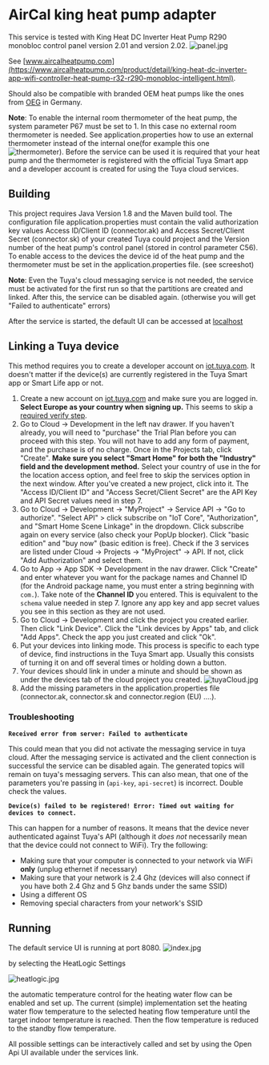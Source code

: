 # AirCal king heat pump adapter 
This service is tested with King Heat DC Inverter Heat Pump R290 monobloc control panel
version 2.01 and version 2.02.
![panel.jpg](documentation%2Fimages%2Fpanel.jpg)

See [www.aircalheatpump.com](https://www.aircalheatpump.com/product/detail/king-heat-dc-inverter-app-wifi-controller-heat-pump-r32-r290-monobloc-intelligent.html).

Should also be compatible with branded OEM heat pumps like the ones from [OEG](https://www.oeg.net/de/multifunktionale-leistungsgesteuerte-luft-wasser-waermepumpen?icp=tts)
in Germany.

**Note**: To enable the internal room thermometer of the heat pump, the system parameter P67 must be set to 1. In this case no external room thermometer is needed. 
See application.properties how to use an external thermometer instead of the internal one(for example this one ![thermometer](documentation%2Fimages%2Fthermometer.jpg)). 
Before the service can be used it is required that your heat pump and the thermometer is registered with the official Tuya Smart app 
and a developer account is created for using the Tuya cloud services. 
## Building 
This project requires Java Version 1.8 and the Maven build tool.
The configuration file application.properties must contain the valid authorization key values
Access ID/Client ID (connector.ak) and Access Secret/Client Secret (connector.sk) of your created Tuya could project and the Version number of the heat pump's control panel
(stored in control parameter C56). 
To enable access to the devices the device id of the heat pump and the thermometer must be set in the application.properties file. (see screeshot)

**Note**: Even the Tuya's cloud messaging service is not needed, the service must be activated for the first 
run so that the partitions are created and linked. After this, the service can be disabled again. (otherwise you will get "Failed to authenticate" errors)

After the service is started, the default UI can be accessed at [localhost](http://localhost:8080/swagger-ui.html)

## Linking a Tuya device

This method requires you to create a developer account on [iot.tuya.com](https://iot.tuya.com). It doesn't matter if the device(s) are currently registered in the Tuya Smart app or Smart Life app or not.

1. Create a new account on [iot.tuya.com](https://iot.tuya.com) and make sure you are logged in. **Select Europe as your country when signing up.** This seems to skip a [required verify step](https://github.com/codetheweb/tuyapi/issues/425).
2. Go to Cloud -> Development in the left nav drawer. If you haven't already, you will need to "purchase" the Trial Plan before you can proceed with this step. You will not have to add any form of payment, and the purchase is of no charge. Once in the Projects tab, click "Create". **Make sure you select "Smart Home" for both the "Industry" field and  the development method.** Select your country of use in the for the location access option, and feel free to skip the services option in the next window. After you've created a new project, click into it. The "Access ID/Client ID" and "Access Secret/Client Secret" are the API Key and API Secret values need in step 7.
3. Go to Cloud -> Development -> "MyProject" -> Service API -> "Go to authorize". "Select API" > click subscribe on "IoT Core", "Authorization", and "Smart Home Scene Linkage" in the dropdown. Click subscribe again on every service (also check your PopUp blocker). Click "basic edition" and "buy now" (basic edition is free). Check if the 3 services are listed under Cloud -> Projects -> "MyProject" -> API. If not, click "Add Authorization" and select them.
4. Go to App -> App SDK -> Development in the nav drawer. Click "Create" and enter whatever you want for the package names and Channel ID (for the Android package name, you must enter a string beginning with `com.`). Take note of the **Channel ID** you entered. This is equivalent to the `schema` value needed in step 7. Ignore any app key and app secret values you see in this section as they are not used.
5. Go to Cloud -> Development and click the project you created earlier. Then click "Link Device". Click the "Link devices by Apps" tab, and click "Add Apps". Check the app you just created and click "Ok".
6. Put your devices into linking mode.  This process is specific to each type of device, find instructions in the Tuya Smart app. Usually this consists of turning it on and off several times or holding down a button.
7. Your devices should link in under a minute and should be shown as under the devices tab of the cloud project you created. ![tuyaCloud.jpg](documentation%2Fimages%2FtuyaCloud.jpg)
8. Add the missing parameters in the application.properties file (connector.ak, connector.sk and connector.region (EU) ....).

### Troubleshooting

**`Received error from server: Failed to authenticate`**

This could mean that you did not activate the messaging service in tuya cloud. After the messaging service is activated and the client connection is successful
the service can be disabled again. The generated topics will remain on tuya's messaging servers.
This can also mean, that one of the parameters you're passing in (`api-key`, `api-secret`) is incorrect. Double check the values.

**`Device(s) failed to be registered! Error: Timed out waiting for devices to connect.`**

This can happen for a number of reasons. It means that the device never authenticated against Tuya's API (although it *does not* necessarily mean that the device could not connect to WiFi). Try the following:
- Making sure that your computer is connected to your network via WiFi **only** (unplug ethernet if necessary)
- Making sure that your network is 2.4 Ghz (devices will also connect if you have both 2.4 Ghz and 5 Ghz bands under the same SSID)
- Using a different OS
- Removing special characters from your network's SSID

## Running
The default service UI is running at port 8080.
![index.jpg](documentation%2Fimages%2Findex.jpg)

by selecting the HeatLogic Settings

![heatlogic.jpg](documentation%2Fimages%2Fheatlogic.jpg)

the automatic temperature control for the heating water flow can be enabled and set up. The current (simple)
implementation set the heating water flow temperature to the selected heating flow temperature until the 
target indoor temperature is reached. Then the flow temperature is reduced to the standby flow temperature.

All possible settings can be interactively called and set by using the Open Api UI available 
under the services link.